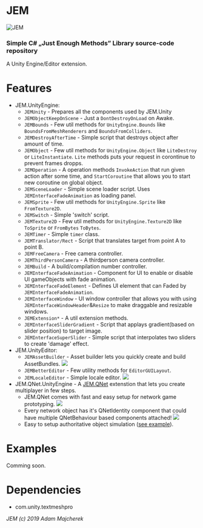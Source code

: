 # JEM

![JEM](https://i.imgur.com/MtJMl05.png)

### Simple C# „Just Enough Methods” Library source-code repository

A Unity Engine/Editor extension.

# Features
 - JEM.UnityEngine:
    - `JEMUnity` - Prepares all the components used by JEM.Unity
    - `JEMObjectKeepOnScene` - Just a `DontDestroyOnLoad` on Awake.
    - `JEMBounds` - Few util methods for `UnityEngine.Bounds` like `BoundsFromMeshRenderers` and `BoundsFromColliders`.
    - `JEMDestroyAfterTime` - Simple script that destroys object after amount of time.
    - `JEMObject` - Few util methods for `UnityEngine.Object` like `LiteDestroy` or `LiteInstantiate`. `Lite` methods puts your request in corontinue to prevent frames dropps.
    - `JEMOperation` - A operation methods `InvokeAction` that run given action after some time, and `StartCoroutine` that allows you to start new coroutine on global object.
    - `JEMSceneLoader` - Simple scene loader script. Uses `JEMInterfaceFadeAnimation` as loading panel.
    - `JEMSprite` - Few util methods for `UnityEngine.Sprite` like `FromTexture2D`.
    - `JEMSwitch` - Simple 'switch' script.
    - `JEMTexture2D` - Few util methods for `UnityEngine.Texture2D` like `ToSprite` or `FromBytes` `ToBytes`.
    - `JEMTimer` - Simple `timer` class.
    - `JEMTranslator/Rect` - Script that translates target from point A to point B.
    - `JEMFreeCamera` - Free camera controller.
    - `JEMThirdPersonCamera` - A thirdperson camera controller.
    - `JEMBuild` - A build/compilation number controller.
    - `JEMInterfaceFadeAnimation` - Component for UI to enable or disable UI gameObjects with fade animation.
    - `JEMInterfaceFadeElement` - Defines UI element that can Faded by `JEMInterfaceFadeAnimation`.
    - `JEMInterfaceWindow` - UI window controller that allows you with using `JEMInterfaceWindowHeader`&`Resize` to make draggable and resizable windows.
    - `JEMExtension*` - A util extension methods.
    - `JEMInterfaceSliderGradient` - Script that applays gradient(based on slider position) to target image.
    - `JEMInterfaceSuperSlider` - Simple script that interpolates two sliders to create 'damage' effect.
 - JEM.UnityEditor:
    - `JEMAssetBuilder` - Asset builder lets you quickly create and build AssetBundles.
         ![](https://i.imgur.com/QD12KTg.png)
    - `JEMBetterEditor` - Few utility methods for `EditorGUILayout`.
    - `JEMLocaleEditor` - Simple locale editor.
         ![](https://i.imgur.com/5RMJTXb.gif)
 - JEM.QNet.UnityEngine - A [JEM.QNet](https://github.com/TylkoDemon/JEM/tree/master/src/JEM.QNet) extenstion that lets you create multiplayer in few steps.
    - JEM.QNet comes with fast and easy setup for network game prototyping.
          ![](https://i.imgur.com/apUqS1i.png)
    - Every network object has it's QNetIdentity component that could have multiple QNetBehaviour based components attached!
          ![](https://i.imgur.com/A1bwOaY.png)
    - Easy to setup authoritative object simulation ([see example](https://github.com/TylkoDemon/JEM.Unity/blob/master/JEM.Test/Source/Unity/QNet/TestPlayer.cs)).

# Examples

Comming soon.

# Dependencies

- com.unity.textmeshpro

*JEM (c) 2019 Adam Majcherek*
